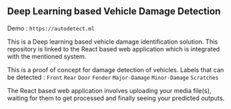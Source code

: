 ## Deep Learning based Vehicle Damage Detection

Demo : `https://autodetect.ml`

This is a Deep learning based vehicle damage identification solution. This repository is linked to the React based web application which is integrated with the mentioned system. 

This is a proof of concept for damage detection of vehicles.
Labels that can be detected : `Front` `Rear` `Door` `Fender` `Major-Damage` `Minor-Damage` `Scratches`

The React based web application involves uploading your media file(s), waiting for them to get processed and finally seeing your predicted outputs.

